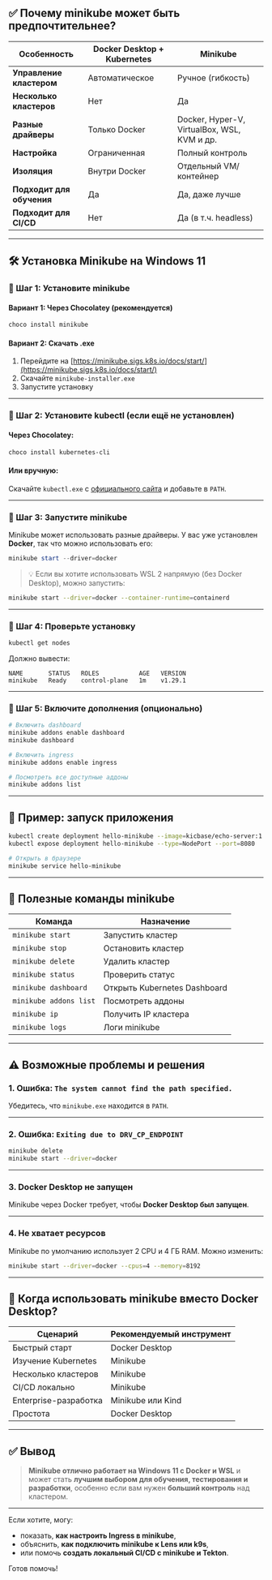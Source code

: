 ## ✅ Почему minikube может быть предпочтительнее?

| Особенность               | Docker Desktop + Kubernetes | Minikube                                    |
| ------------------------- | --------------------------- | ------------------------------------------- |
| **Управление кластером**  | Автоматическое              | Ручное (гибкость)                           |
| **Несколько кластеров**   | Нет                         | Да                                          |
| **Разные драйверы**       | Только Docker               | Docker, Hyper-V, VirtualBox, WSL, KVM и др. |
| **Настройка**             | Ограниченная                | Полный контроль                             |
| **Изоляция**              | Внутри Docker               | Отдельный VM/контейнер                      |
| **Подходит для обучения** | Да                          | Да, даже лучше                              |
| **Подходит для CI/CD**    | Нет                         | Да (в т.ч. headless)                        |

---

## 🛠 Установка Minikube на Windows 11

### 🔧 Шаг 1: Установите minikube

#### Вариант 1: Через Chocolatey (рекомендуется)

```powershell
choco install minikube
```

#### Вариант 2: Скачать .exe

1. Перейдите на [https://minikube.sigs.k8s.io/docs/start/](https://minikube.sigs.k8s.io/docs/start/)
2. Скачайте `minikube-installer.exe`
3. Запустите установку

---

### 🔧 Шаг 2: Установите kubectl (если ещё не установлен)

#### Через Chocolatey:
```powershell
choco install kubernetes-cli
```

#### Или вручную:
Скачайте `kubectl.exe` с [официального сайта](https://kubernetes.io/releases/download/#kubectl) и добавьте в `PATH`.

---

### 🔧 Шаг 3: Запустите minikube

Minikube может использовать разные драйверы. У вас уже установлен **Docker**, так что можно использовать его:

```powershell
minikube start --driver=docker
```

> 💡 Если вы хотите использовать WSL 2 напрямую (без Docker Desktop), можно запустить:
```bash
minikube start --driver=docker --container-runtime=containerd
```

---

### 🔧 Шаг 4: Проверьте установку

```bash
kubectl get nodes
```

Должно вывести:
```
NAME       STATUS   ROLES           AGE   VERSION
minikube   Ready    control-plane   1m    v1.29.1
```

---

### 🔧 Шаг 5: Включите дополнения (опционально)

```bash
# Включить dashboard
minikube addons enable dashboard
minikube dashboard

# Включить ingress
minikube addons enable ingress

# Посмотреть все доступные аддоны
minikube addons list
```

---

## 🧪 Пример: запуск приложения

```bash
kubectl create deployment hello-minikube --image=kicbase/echo-server:1.0
kubectl expose deployment hello-minikube --type=NodePort --port=8080

# Открыть в браузере
minikube service hello-minikube
```

---

## 🔄 Полезные команды minikube

| Команда                | Назначение                   |
| ---------------------- | ---------------------------- |
| `minikube start`       | Запустить кластер            |
| `minikube stop`        | Остановить кластер           |
| `minikube delete`      | Удалить кластер              |
| `minikube status`      | Проверить статус             |
| `minikube dashboard`   | Открыть Kubernetes Dashboard |
| `minikube addons list` | Посмотреть аддоны            |
| `minikube ip`          | Получить IP кластера         |
| `minikube logs`        | Логи minikube                |

---

## ⚠️ Возможные проблемы и решения

### 1. Ошибка: `The system cannot find the path specified.`

Убедитесь, что `minikube.exe` находится в `PATH`.

---

### 2. Ошибка: `Exiting due to DRV_CP_ENDPOINT`

```bash
minikube delete
minikube start --driver=docker
```

---

### 3. Docker Desktop не запущен

Minikube через Docker требует, чтобы **Docker Desktop был запущен**.

---

### 4. Не хватает ресурсов

Minikube по умолчанию использует 2 CPU и 4 ГБ RAM. Можно изменить:

```bash
minikube start --driver=docker --cpus=4 --memory=8192
```

---

## 🎯 Когда использовать minikube вместо Docker Desktop?

| Сценарий              | Рекомендуемый инструмент |
| --------------------- | ------------------------ |
| Быстрый старт         | Docker Desktop           |
| Изучение Kubernetes   | Minikube                 |
| Несколько кластеров   | Minikube                 |
| CI/CD локально        | Minikube                 |
| Enterprise-разработка | Minikube или Kind        |
| Простота              | Docker Desktop           |

---

## ✅ Вывод

> **Minikube отлично работает на Windows 11 с Docker и WSL** и может стать **лучшим выбором для обучения, тестирования и разработки**, особенно если вам нужен **больший контроль** над кластером.

---

Если хотите, могу:
- показать, **как настроить Ingress в minikube**,
- объяснить, **как подключить minikube к Lens или k9s**,
- или помочь **создать локальный CI/CD с minikube и Tekton**.

Готов помочь!